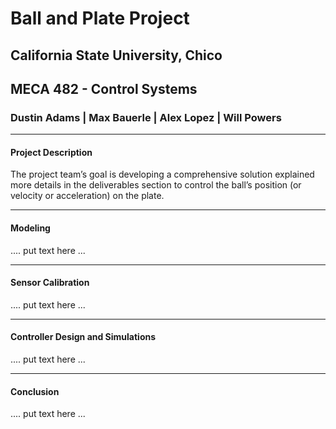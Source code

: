 <h1>Ball and Plate Project</h1>

<h2>California State University, Chico</h2>

<h2>MECA 482 - Control Systems</h2>

<h3>Dustin Adams | Max Bauerle | Alex Lopez | Will Powers</h3>

<hr>

<h4>Project Description</h4>
<p>The project team’s goal is developing a comprehensive solution explained more details in the deliverables section to control the ball’s position (or velocity or acceleration) on the plate.</p>

<hr>

<h4>Modeling</h4>
<p>.... put text here ...</p>

<hr>

<h4>Sensor Calibration</h4>
<p>.... put text here ...</p>

<hr>

<h4>Controller Design and Simulations</h4>
<p>.... put text here ...</p>

<hr>

<h4>Conclusion</h4>
<p>.... put text here ...</p>
